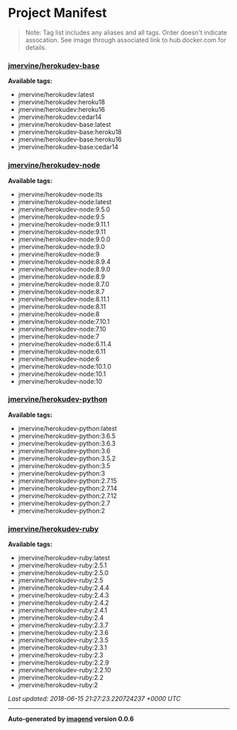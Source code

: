 # Project Manifest
> Note: Tag list includes any aliases and all tags. Order doesn't indicate
> assocation. See image through associated link to hub.docker.com for details.


### [jmervine/herokudev-base](https://hub.docker.com/r/jmervine/herokudev-base/)

**Available tags:**

- jmervine/herokudev:latest
- jmervine/herokudev:heroku18
- jmervine/herokudev:heroku16
- jmervine/herokudev:cedar14
- jmervine/herokudev-base:latest
- jmervine/herokudev-base:heroku18
- jmervine/herokudev-base:heroku16
- jmervine/herokudev-base:cedar14

### [jmervine/herokudev-node](https://hub.docker.com/r/jmervine/herokudev-node/)

**Available tags:**

- jmervine/herokudev-node:lts
- jmervine/herokudev-node:latest
- jmervine/herokudev-node:9.5.0
- jmervine/herokudev-node:9.5
- jmervine/herokudev-node:9.11.1
- jmervine/herokudev-node:9.11
- jmervine/herokudev-node:9.0.0
- jmervine/herokudev-node:9.0
- jmervine/herokudev-node:9
- jmervine/herokudev-node:8.9.4
- jmervine/herokudev-node:8.9.0
- jmervine/herokudev-node:8.9
- jmervine/herokudev-node:8.7.0
- jmervine/herokudev-node:8.7
- jmervine/herokudev-node:8.11.1
- jmervine/herokudev-node:8.11
- jmervine/herokudev-node:8
- jmervine/herokudev-node:7.10.1
- jmervine/herokudev-node:7.10
- jmervine/herokudev-node:7
- jmervine/herokudev-node:6.11.4
- jmervine/herokudev-node:6.11
- jmervine/herokudev-node:6
- jmervine/herokudev-node:10.1.0
- jmervine/herokudev-node:10.1
- jmervine/herokudev-node:10

### [jmervine/herokudev-python](https://hub.docker.com/r/jmervine/herokudev-python/)

**Available tags:**

- jmervine/herokudev-python:latest
- jmervine/herokudev-python:3.6.5
- jmervine/herokudev-python:3.6.3
- jmervine/herokudev-python:3.6
- jmervine/herokudev-python:3.5.2
- jmervine/herokudev-python:3.5
- jmervine/herokudev-python:3
- jmervine/herokudev-python:2.7.15
- jmervine/herokudev-python:2.7.14
- jmervine/herokudev-python:2.7.12
- jmervine/herokudev-python:2.7
- jmervine/herokudev-python:2

### [jmervine/herokudev-ruby](https://hub.docker.com/r/jmervine/herokudev-ruby/)

**Available tags:**

- jmervine/herokudev-ruby:latest
- jmervine/herokudev-ruby:2.5.1
- jmervine/herokudev-ruby:2.5.0
- jmervine/herokudev-ruby:2.5
- jmervine/herokudev-ruby:2.4.4
- jmervine/herokudev-ruby:2.4.3
- jmervine/herokudev-ruby:2.4.2
- jmervine/herokudev-ruby:2.4.1
- jmervine/herokudev-ruby:2.4
- jmervine/herokudev-ruby:2.3.7
- jmervine/herokudev-ruby:2.3.6
- jmervine/herokudev-ruby:2.3.5
- jmervine/herokudev-ruby:2.3.1
- jmervine/herokudev-ruby:2.3
- jmervine/herokudev-ruby:2.2.9
- jmervine/herokudev-ruby:2.2.10
- jmervine/herokudev-ruby:2.2
- jmervine/herokudev-ruby:2


_Last updated: 2018-06-15 21:27:23.220724237 +0000 UTC_

---
**Auto-generated by [imagend](https://github.com/jmervine/imagend) version 0.0.6**
